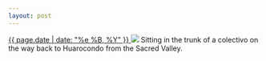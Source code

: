 ```yaml
---
layout: post
---
```


<p>
  <a href="/192">
    <time>{{ page.date | date: "%e %B, %Y" }}</time>
  </a>
  <a href="/192"><img src="{{ site.assets_url }}/192.jpg"/></a>
  <span>Sitting in the trunk of a colectivo on the way back to Huarocondo from the Sacred Valley.</span>
</p>
